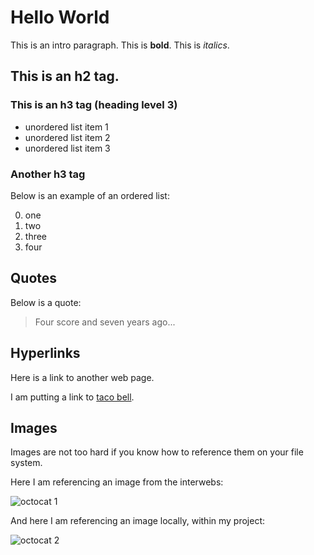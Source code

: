 # Hello World

This is an intro paragraph.  This is **bold**.  This is _italics_.

## This is an h2 tag.

### This is an h3 tag (heading level 3)

- unordered list item 1
- unordered list item 2
- unordered list item 3

### Another h3 tag

Below is an example of an ordered list:

0. one
0. two
0. three
0. four

## Quotes

Below is a quote:

> Four score and seven years ago...

## Hyperlinks

Here is a link to another web page.

I am putting a link to [taco bell](https://www.tacobell.com/).

## Images

Images are not too hard if you know how to reference them on your file system.  

Here I am referencing an image from the interwebs:

![octocat 1](http://octodex.github.com/images/octdrey-catburn.jpg)

And here I am referencing an image locally, within my project:

![octocat 2](\assets\img\octobiwan.jpg)
